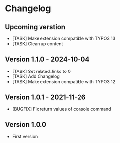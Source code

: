 # Changelog

## Upcoming verstion
* [TASK] Make extension compatible with TYPO3 13
* [TASK] Clean up content

## Version 1.1.0 - 2024-10-04
* [TASK] Set related_links to 0
* [TASK] Add Changelog
* [TASK] Make extension compatible with TYPO3 12

## Version 1.0.1 - 2021-11-26
* [BUGFIX] Fix return values of console command

## Version 1.0.0
* First version
